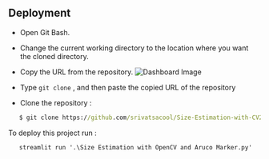 
## Deployment



- Open Git Bash.

- Change the current working directory to the location where you want the cloned directory.
- Copy the URL from the repository.
![Dashboard Image](https://docs.github.com/assets/cb-33207/images/help/repository/https-url-clone-cli.png)  
- Type `git clone` , and then paste the copied URL of the repository
- Clone the repository :

```cmd
   $ git clone https://github.com/srivatsacool/Size-Estimation-with-CV2-and-Aruco
```

To deploy this project run  :

```cmd
   streamlit run '.\Size Estimation with OpenCV and Aruco Marker.py'
```


